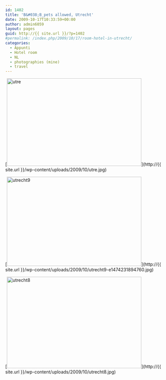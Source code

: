 ```yaml
---
id: 1402
title: 'B&#038;B_pets allowed, Utrecht'
date: 2009-10-17T10:33:59+00:00
author: admin6059
layout: pages
guid: http://{{ site.url }}/?p=1402
#permalink: /index.php/2009/10/17/room-hotel-in-utrecht/
categories:
  - Appunti
  - Hotel room
  - NL
  - photographies (mine)
  - travel
---
```

[<img class="aligncenter wp-image-1404 size-full" title="utre" src="http://{{ site.url }}/wp-content/uploads/2009/10/utre.jpg" alt="utre" width="425" height="276" srcset="http://{{ site.url }}/wp-content/uploads/2009/10/utre.jpg 425w, http://{{ site.url }}/wp-content/uploads/2009/10/utre-300x195.jpg 300w" sizes="(max-width: 425px) 100vw, 425px" />](http://{{ site.url }}/wp-content/uploads/2009/10/utre.jpg)

[<img class="aligncenter wp-image-2903" src="http://{{ site.url }}/wp-content/uploads/2009/10/utrecht9.jpg" alt="utrecht9" width="425" height="281" />](http://{{ site.url }}/wp-content/uploads/2009/10/utrecht9-e1474231894760.jpg)

[<img class="aligncenter wp-image-2902" src="http://{{ site.url }}/wp-content/uploads/2009/10/utrecht8.jpg" alt="utrecht8" width="425" height="288" srcset="http://{{ site.url }}/wp-content/uploads/2009/10/utrecht8.jpg 840w, http://{{ site.url }}/wp-content/uploads/2009/10/utrecht8-300x204.jpg 300w, http://{{ site.url }}/wp-content/uploads/2009/10/utrecht8-768x521.jpg 768w" sizes="(max-width: 425px) 100vw, 425px" />](http://{{ site.url }}/wp-content/uploads/2009/10/utrecht8.jpg)